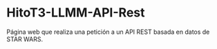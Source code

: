 # HitoT3-LLMM-API-Rest

Página web que realiza una petición a un API REST basada en datos de STAR WARS.
